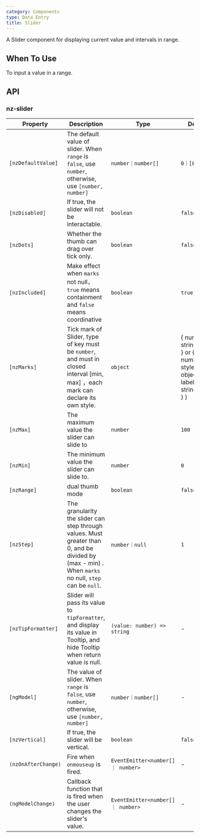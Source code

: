 ```yaml
---
category: Components
type: Data Entry
title: Slider
---
```


A Slider component for displaying current value and intervals in range.

## When To Use

To input a value in a range.

## API

### nz-slider

| Property | Description | Type | Default |
| -------- | ----------- | ---- | ------- |
| `[nzDefaultValue]` | The default value of slider. When `range` is `false`, use `number`, otherwise, use `[number, number]` | `number｜number[]` | `0｜[0, 0]` |
| `[nzDisabled]` | If true, the slider will not be interactable. | `boolean` | `false` |
| `[nzDots]` | Whether the thumb can drag over tick only. | `boolean` | `false` |
| `[nzIncluded]` | Make effect when `marks` not null，`true` means containment and `false` means coordinative | `boolean` | `true` |
| `[nzMarks]` | Tick mark of Slider, type of key must be `number`, and must in closed interval [min, max] ，each mark can declare its own style. | `object` | { number: string/HTML } or { number: { style: object, label: string/HTML } } |
| `[nzMax]` | The maximum value the slider can slide to | `number` | `100` |
| `[nzMin]` | The minimum value the slider can slide to. | `number` | `0` |
| `[nzRange]` | dual thumb mode | `boolean` | `false` |
| `[nzStep]` | The granularity the slider can step through values. Must greater than 0, and be divided by (max - min) . When  `marks` no null, `step` can be `null`. | `number｜null` | `1` |
| `[nzTipFormatter]` | Slider will pass its value to `tipFormatter`, and display its value in Tooltip, and hide Tooltip when return value is null. | `(value: number) => string` | - |
| `[ngModel]` | The value of slider. When `range` is `false`, use `number`, otherwise, use `[number, number]` | `number｜number[]` | - |
| `[nzVertical]` | If true, the slider will be vertical. | `boolean` | `false` |
| `(nzOnAfterChange)` | Fire when `onmouseup` is fired. | `EventEmitter<number[] ｜ number>` | - |
| `(ngModelChange)` | Callback function that is fired when the user changes the slider's value. | `EventEmitter<number[] ｜ number>` | - |

